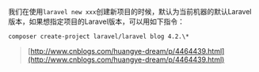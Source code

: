 我们在使用`laravel new xxx`创建新项目的时候，默认为当前机器的默认Laravel版本，如果想指定项目的Laravel版本，可以用如下指令：

`composer create-project laravel/laravel blog 4.2.\*`

> [http://www.cnblogs.com/huangye-dream/p/4464439.html](http://www.cnblogs.com/huangye-dream/p/4464439.html)



